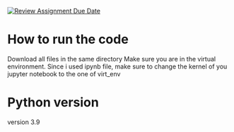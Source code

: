 [![Review Assignment Due Date](https://classroom.github.com/assets/deadline-readme-button-22041afd0340ce965d47ae6ef1cefeee28c7c493a6346c4f15d667ab976d596c.svg)](https://classroom.github.com/a/NUxDpDzL)

# How to run the code
Download all files in the same directory
Make sure you are in the virtual environment.
Since i used ipynb file, make sure to change the kernel of you jupyter notebook to the one of virt_env

# Python version
version 3.9

